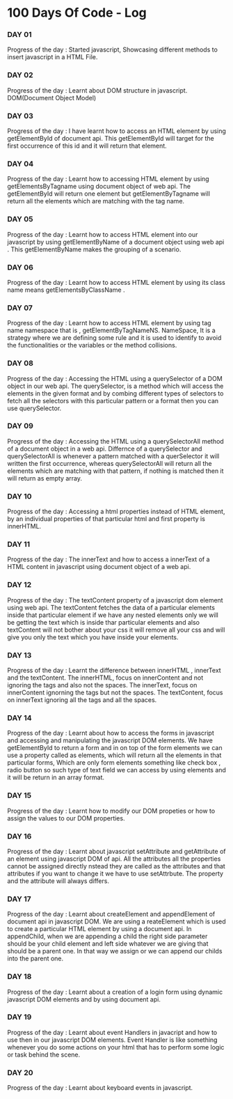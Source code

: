 # 100 Days Of Code - Log

### DAY 01
Progress of the day : Started javascript, Showcasing different methods to insert javascript in a HTML File. 

### DAY 02
Progress of the day : Learnt about DOM structure in javascript. DOM(Document Object Model)

### DAY 03
Progress of the day : I have learnt how to access an HTML element by using getElementById of document api. This getElementById will target for the first occurrence of this id and it will return that element.

### DAY 04
Progress of the day : Learnt how to accessing HTML element by using getElementsByTagname using document object of web api. The getElementById will return one element but getElementByTagname will return all the elements which are matching with the tag name.

### DAY 05
Progress of the day : Learnt how to access HTML element into our javascript by using getElementByName of a document object using web api . This getElementByName makes the grouping of a scenario.

### DAY 06
Progress of the day : Learnt how to access HTML element by using its class name means getElementsByClassName .

### DAY 07
Progress of the day : Learnt how to access HTML element by using tag name namespace that is , getElementByTagNameNS. NameSpace, It is a strategy where we are defining some rule and it is used to identify to avoid the functionalities or the variables or the method collisions.

### DAY 08
Progress of the day : Accessing the HTML using a querySelector of a DOM object in our web api. The querySelector, is a method which will access the elements in the given format and by combing different types of selectors to fetch all the selectors with this particular pattern or a format then you can use querySelector.

### DAY 09
Progress of the day : Accessing the HTML using a querySelectorAll method of a document object in a web api. Differnce of a querySelector and querySelectorAll is whenever a pattern matched with a querSelector it will written the first occurrence, whereas querySelectorAll will return all the elements which are matching with that pattern, if nothing is matched then it will return as empty array. 

### DAY 10
Progress of the day : Accessing a html properties instead of HTML element, by an individual properties of that particular html and first property is innerHTML.

### DAY 11
Progress of the day : The innerText and how to access a innerText of a HTML content in javascript using document object of a web api.

### DAY 12
Progress of the day : The textContent property of a javascript dom element using web api. The textContent fetches the data of a particular elements inside that particular element if we have any nested elements only we will be getting the text which is inside thar particular elements and also textContent will not bother about your css it will remove all your css and will give you only the text which you have inside your elements.

### DAY 13
Progress of the day : Learnt the difference between innerHTML , innerText and the textContent. The innerHTML, focus on innerContent and not ignoring the tags and also not the spaces. The innerText, focus on innerContent ignorning the tags but not the spaces. The textContent, focus on innerText ignoring all the tags and all the spaces.

### DAY 14
Progress of the day : Learnt about how to access the forms in javascript and accessing and manipulating the javascript DOM elements. We have getElementById to return a form and in on top of the form elements we can use a property called as elements, which will return all the elements in that particular forms, Which are only form elements something like check box , radio button so such type of text field we can access by using elements and it will be return in an array format.

### DAY 15
Progress of the day : Learnt how to modify our DOM propeties or how to assign the values to our DOM properties.

### DAY 16
Progress of the day : Learnt about javascript setAttribute and getAttribute of an element using javascript DOM of api. All the attributes all the properties cannot be assigned directly nstead they are called as the attributes and that attributes if you want to change it we have to use setAttrbute. The property and the attribute will always differs.

### DAY 17
Progress of the day : Learnt about createElement and appendElement of document api in javascript DOM. We are using a reateElement which is used to create a particular HTML element by using a document api. In appendChild, when we are appending a child the right side parameter should be your child element and left side whatever we are giving that should be a parent one. In that way we assign or we can append our childs into the parent one.

### DAY 18
Progress of the day : Learnt about a creation of a login form using dynamic javascript DOM elements and by using document api.

### DAY 19
Progress of the day : Learnt about event Handlers in javacript and how to use then in our javascript DOM elements. Event Handler is like something whenever you do some actions on your html that has to perform some logic or task behind the scene.

### DAY 20
Progress of the day : Learnt about keyboard events in javascript.
